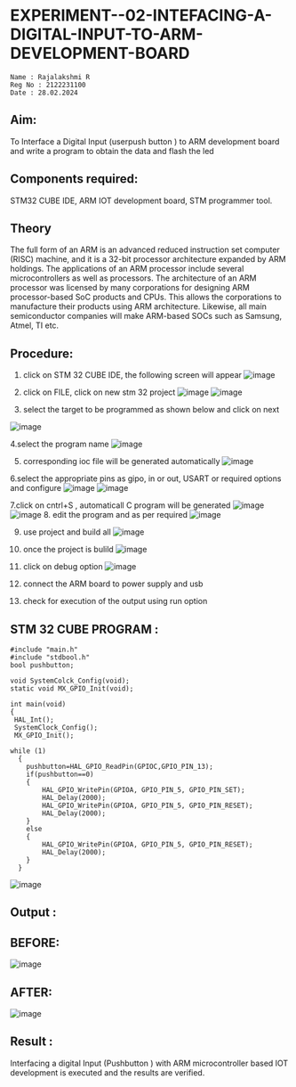 # EXPERIMENT--02-INTEFACING-A-DIGITAL-INPUT-TO-ARM-DEVELOPMENT-BOARD
```
Name : Rajalakshmi R
Reg No : 2122231100
Date : 28.02.2024
```
## Aim: 
To Interface a Digital Input  (userpush button  ) to ARM   development board and write a  program to obtain  the data and flash the led  

## Components required: 
STM32 CUBE IDE, ARM IOT development board,  STM programmer tool.

## Theory 
The full form of an ARM is an advanced reduced instruction set computer (RISC) machine, and it is a 32-bit processor architecture expanded by ARM holdings. The applications of an ARM processor include several microcontrollers as well as processors. The architecture of an ARM processor was licensed by many corporations for designing ARM processor-based SoC products and CPUs. This allows the corporations to manufacture their products using ARM architecture. Likewise, all main semiconductor companies will make ARM-based SOCs such as Samsung, Atmel, TI etc.

 
  
## Procedure:
 1. click on STM 32 CUBE IDE, the following screen will appear 
 ![image](https://user-images.githubusercontent.com/36288975/226189166-ac10578c-c059-40e7-8b80-9f84f64bf088.png)

 2. click on FILE, click on new stm 32 project 
 ![image](https://user-images.githubusercontent.com/36288975/226189215-2d13ebfb-507f-44fc-b772-02232e97c0e3.png)
![image](https://user-images.githubusercontent.com/36288975/226189230-bf2d90dd-9695-4aaf-b2a6-6d66454e81fc.png)
3. select the target to be programmed  as shown below and click on next 

![image](https://user-images.githubusercontent.com/36288975/226189280-ed5dcf1d-dd8d-43ae-815d-491085f4863b.png)

4.select the program name 
![image](https://user-images.githubusercontent.com/36288975/226189316-09832a30-4d1a-4d4f-b8ad-2dc28f137711.png)


5. corresponding ioc file will be generated automatically 
![image](https://user-images.githubusercontent.com/36288975/226189378-3abbdee2-0df6-470f-a3cd-79c74e3d3ad8.png)

6.select the appropriate pins as gipo, in or out, USART or required options and configure 
![image](https://user-images.githubusercontent.com/36288975/226189403-f7179f1a-3eae-4637-826b-ab4ec35ba1e1.png)
![image](https://user-images.githubusercontent.com/36288975/226189425-2b2414ce-49b3-4b61-a260-c658cb2e4152.png)


7.click on cntrl+S , automaticall C program will be generated 
![image](https://user-images.githubusercontent.com/36288975/226189443-8b43451d-0b14-47e4-a20b-cc09c6ad8458.png)
![image](https://user-images.githubusercontent.com/36288975/226189450-85ffa969-2ffb-4788-81e5-72d60fdda0f1.png)
8. edit the program and as per required 
![image](https://user-images.githubusercontent.com/36288975/226189461-a573e62f-a109-4631-a250-a20925758fe0.png)

9. use project and build all 
![image](https://user-images.githubusercontent.com/36288975/226189554-3f7101ac-3f41-48fc-abc7-480bd6218dec.png)
10. once the project is bulild 
![image](https://user-images.githubusercontent.com/36288975/226189577-c61cc1eb-3990-4968-8aa6-aefffc766b70.png)

11. click on debug option 
![image](https://user-images.githubusercontent.com/36288975/226189625-37daa9a3-62e9-42b5-a5ce-2ac63345905b.png)

12. connect the  ARM board to power supply and usb 


13. check for execution of the output using run option 



## STM 32 CUBE PROGRAM :
```
#include "main.h"
#include "stdbool.h"
bool pushbutton;

void SystemColck_Config(void);
static void MX_GPIO_Init(void);

int main(void)
{
 HAL_Int();
 SystemClock_Config();
 MX_GPIO_Init();

while (1)
  {
    pushbutton=HAL_GPIO_ReadPin(GPIOC,GPIO_PIN_13);
    if(pushbutton==0)
    {
    	HAL_GPIO_WritePin(GPIOA, GPIO_PIN_5, GPIO_PIN_SET);
    	HAL_Delay(2000);
    	HAL_GPIO_WritePin(GPIOA, GPIO_PIN_5, GPIO_PIN_RESET);
    	HAL_Delay(2000);
    }
    else
    {
    	HAL_GPIO_WritePin(GPIOA, GPIO_PIN_5, GPIO_PIN_RESET);
    	HAL_Delay(2000);
    }
  }
```
![image](https://github.com/hariharana59/EXPERIMENT--02-INTEFACING-A-DIGITAL-INPUT-TO-ARM-DEVELOPMENT-BOARD/assets/144980130/565293c1-97fd-4ba3-9855-fda077da19e0)


## Output  :

## BEFORE:
![image](https://github.com/hariharana59/EXPERIMENT--02-INTEFACING-A-DIGITAL-INPUT-TO-ARM-DEVELOPMENT-BOARD/assets/144980130/cbfe95b7-0a6a-4b69-9b2c-81cb42b4b1d0)

## AFTER:
![image](https://github.com/hariharana59/EXPERIMENT--02-INTEFACING-A-DIGITAL-INPUT-TO-ARM-DEVELOPMENT-BOARD/assets/144980130/31d355c4-c57b-4c50-9d37-425cf8b3a54b)

 
## Result :
Interfacing a digital Input (Pushbutton ) with ARM microcontroller based IOT development is executed and the results are verified.
